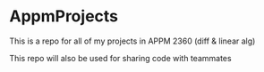 # AppmProjects
This is a repo for all of my projects in APPM 2360 (diff &amp; linear alg)

This repo will also be used for sharing code with teammates 
